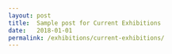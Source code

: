 ```yaml
---
layout: post
title:  Sample post for Current Exhibitions
date:   2018-01-01
permalink: /exhibitions/current-exhibitions/
---
```

<div class="event-area">
  <div class="event-list-wrap">

  </div>
</div>
